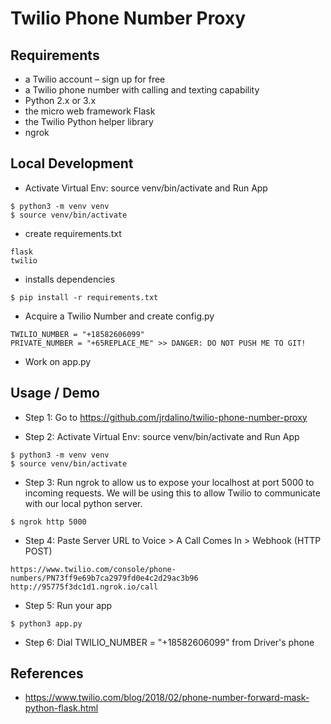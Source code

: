 # Twilio Phone Number Proxy

## Requirements
- a Twilio account – sign up for free
- a Twilio phone number with calling and texting capability
- Python 2.x or 3.x
- the micro web framework Flask
- the Twilio Python helper library
- ngrok

## Local Development
- Activate Virtual Env: source venv/bin/activate and Run App
```
$ python3 -m venv venv
$ source venv/bin/activate
```

- create requirements.txt
```
flask
twilio
```

- installs dependencies
```
$ pip install -r requirements.txt
```

- Acquire a Twilio Number and create config.py
```
TWILIO_NUMBER = "+18582606099"
PRIVATE_NUMBER = "+65REPLACE_ME" >> DANGER: DO NOT PUSH ME TO GIT!
```

- Work on app.py

## Usage / Demo
- Step 1: Go to https://github.com/jrdalino/twilio-phone-number-proxy

- Step 2:  Activate Virtual Env: source venv/bin/activate and Run App
```
$ python3 -m venv venv
$ source venv/bin/activate
```

- Step 3: Run ngrok to  allow us to expose your localhost at port 5000 to incoming requests. We will be using this to allow Twilio to communicate with our local python server.
```
$ ngrok http 5000
```

- Step 4: Paste Server URL to Voice > A Call Comes In > Webhook (HTTP POST)
```
https://www.twilio.com/console/phone-numbers/PN73ff9e69b7ca2979fd0e4c2d29ac3b96
http://95775f3dc1d1.ngrok.io/call
```

- Step 5: Run your app
```
$ python3 app.py 
```

- Step 6: Dial TWILIO_NUMBER = "+18582606099" from Driver's phone

## References
- https://www.twilio.com/blog/2018/02/phone-number-forward-mask-python-flask.html